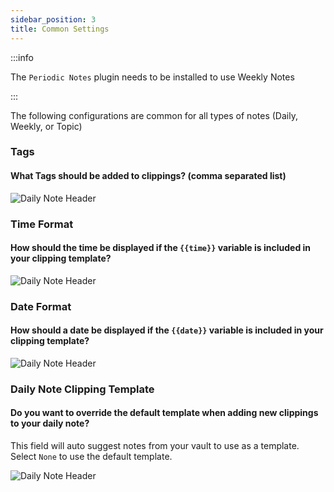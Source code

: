 ```yaml
---
sidebar_position: 3
title: Common Settings 
---
```


:::info

The `Periodic Notes` plugin needs to be installed to use Weekly Notes

:::

The following configurations are common for all types of notes (Daily, Weekly, or Topic) 

### Tags 
#### What Tags should be added to clippings? (comma separated list) 
![Daily Note Header](/img/daily_note_header.png)

### Time Format 
#### How should the time be displayed if the `{{time}}` variable is included in your clipping template? 
![Daily Note Header](/img/daily_note_position.png)

### Date Format 
#### How should a date be displayed if the `{{date}}` variable is included in your clipping template?  
![Daily Note Header](/img/daily_note_open.png)

### Daily Note Clipping Template
#### Do you want to override the default template when adding new clippings to your daily note?
This field will auto suggest notes from your vault to use as a template. Select `None` to use the default template. 

![Daily Note Header](/img/daily_note_template.gif)

